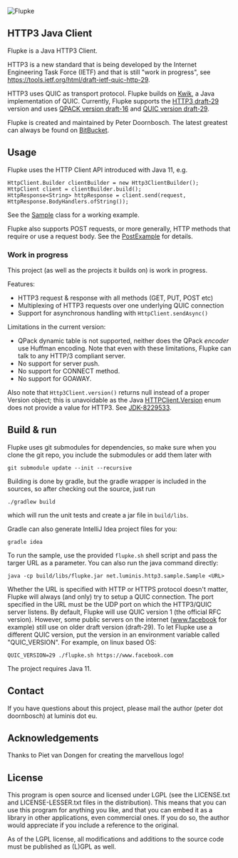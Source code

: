 ![Flupke](https://bitbucket.org/pjtr/flupke/raw/master/docs/Logo%20Flupke%20rectangle.png)

## HTTP3 Java Client

Flupke is a Java HTTP3 Client.

HTTP3 is a new standard that is being developed
by the Internet Engineering Task Force (IETF) and that is still "work in progress", 
see https://tools.ietf.org/html/draft-ietf-quic-http-29.

HTTP3 uses QUIC as transport protocol. Flupke builds on [Kwik](http://kwik.tech), a Java implementation of QUIC. 
Currently, Flupke supports the [HTTP3 draft-29](https://tools.ietf.org/html/draft-ietf-quic-http-29) version 
and uses [QPACK version draft-16](https://tools.ietf.org/html/draft-ietf-quic-qpack-16) 
and [QUIC version draft-29](https://tools.ietf.org/html/draft-ietf-quic-transport-29).

Flupke is created and maintained by Peter Doornbosch. The latest greatest can always be found on [BitBucket](https://bitbucket.org/pjtr/flupke/).

## Usage

Flupke uses the HTTP Client API introduced with Java 11, e.g. 

    HttpClient.Builder clientBuilder = new Http3ClientBuilder();
    HttpClient client = clientBuilder.build();
    HttpResponse<String> httpResponse = client.send(request, HttpResponse.BodyHandlers.ofString());

See the [Sample](https://bitbucket.org/pjtr/flupke/src/master/src/main/java/net/luminis/http3/sample/Sample.java)
class for a working example.

Flupke also supports POST requests, or more generally, HTTP methods that require or use a request body. 
See the [PostExample](https://bitbucket.org/pjtr/flupke/src/master/src/main/java/net/luminis/http3/sample/PostExample.java) for details.

### Work in progress

This project (as well as the projects it builds on) is work in progress.

Features:

- HTTP3 request & response with all methods (GET, PUT, POST etc)
- Multiplexing of HTTP3 requests over one underlying QUIC connection
- Support for asynchronous handling with ```HttpClient.sendAsync()```

Limitations in the current version:

- QPack dynamic table is not supported, neither does the QPack _encoder_ use Huffman encoding. Note that even with these
  limitations, Flupke can talk to any HTTP/3 compliant server.
- No support for server push.
- No support for CONNECT method.
- No support for GOAWAY.


Also note that `Http3Client.version()` returns null instead of a proper Version object; 
this is unavoidable as the Java [HTTPClient.Version](https://docs.oracle.com/en/java/javase/11/docs/api/java.net.http/java/net/http/HttpClient.Version.html)
enum does not provide a value for HTTP3. See [JDK-8229533](https://bugs.java.com/bugdatabase/view_bug.do?bug_id=JDK-8229533).

## Build & run

Flupke uses git submodules for dependencies, so make sure when you clone the git repo, 
you include the submodules or add them later with

    git submodule update --init --recursive

Building is done by gradle, but the gradle wrapper is included in the sources, so after checking out the source, just run

    ./gradlew build
    
which will run the unit tests and create a jar file in `build/libs`.

Gradle can also generate IntelliJ Idea project files for you:

    gradle idea
    
To run the sample, use the provided `flupke.sh` shell script and pass the targer URL as a parameter.
You can also run the java command directly:

    java -cp build/libs/flupke.jar net.luminis.http3.sample.Sample <URL>

Whether the URL is specified with HTTP or HTTPS protocol doesn't matter, Flupke will always (and only) try to setup a QUIC connection.
The port specified in the URL must be the UDP port on which the HTTP3/QUIC server listens. 
By default, Flupke will use QUIC version 1 (the official RFC version). However, some public servers on the internet (www.facebook for example)
still use on older draft version (draft-29). To let Flupke use a different QUIC version, put the version in an environment variable called "QUIC_VERSION". 
For example, on linux based OS:

    QUIC_VERSION=29 ./flupke.sh https://www.facebook.com

The project requires Java 11.

## Contact

If you have questions about this project, please mail the author (peter dot doornbosch) at luminis dot eu.

## Acknowledgements

Thanks to Piet van Dongen for creating the marvellous logo!

## License

This program is open source and licensed under LGPL (see the LICENSE.txt and LICENSE-LESSER.txt files in the distribution). 
This means that you can use this program for anything you like, and that you can embed it as a library in other applications, even commercial ones. 
If you do so, the author would appreciate if you include a reference to the original.
 
As of the LGPL license, all modifications and additions to the source code must be published as (L)GPL as well.

